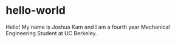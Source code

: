 # hello-world

Hello! My name is Joshua Kam and I am a fourth year Mechanical Engineering Student at UC Berkeley.
